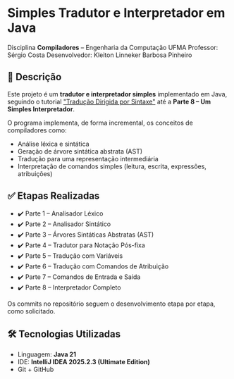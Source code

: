 # Simples Tradutor e Interpretador em Java

Disciplina **Compiladores** – Engenharia da Computação UFMA
Professor: Sérgio Costa
Desenvolvedor: Kleiton Linneker Barbosa Pinheiro

## 📘 Descrição

Este projeto é um **tradutor e interpretador simples** implementado em Java, seguindo o tutorial ["Tradução Dirigida por Sintaxe"](https://profsergiocosta.notion.site/Tradu-o-dirigida-por-sintaxe-bc590c67d8234f81bee5cfdb505f2dd1) até a **Parte 8 – Um Simples Interpretador**.

O programa implementa, de forma incremental, os conceitos de compiladores como:
- Análise léxica e sintática
- Geração de árvore sintática abstrata (AST)
- Tradução para uma representação intermediária
- Interpretação de comandos simples (leitura, escrita, expressões, atribuições)

## ✅ Etapas Realizadas

- ✔️ Parte 1 – Analisador Léxico  
- ✔️ Parte 2 – Analisador Sintático  
- ✔️ Parte 3 – Árvores Sintáticas Abstratas (AST)  
- ✔️ Parte 4 – Tradutor para Notação Pós-fixa  
- ✔️ Parte 5 – Tradução com Variáveis  
- ✔️ Parte 6 – Tradução com Comandos de Atribuição  
- ✔️ Parte 7 – Comandos de Entrada e Saída  
- ✔️ Parte 8 – Interpretador Completo

Os commits no repositório seguem o desenvolvimento etapa por etapa, como solicitado.

## 🛠️ Tecnologias Utilizadas

- Linguagem: **Java 21**
- IDE: **IntelliJ IDEA 2025.2.3 (Ultimate Edition)**
- Git + GitHub



